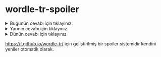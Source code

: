 # wordle-tr-spoiler

<details>
  <summary>Bugünün cevabı için tıklayınız.</summary>
  <br>
    <b> öncül </b>
</details>

<details>
  <summary>Yarının cevabı için tıklayınız</summary>
  <br>
   <b> yufka </b>
</details>

<details>
  <summary>Dünün cevabı için tıklayınız </summary>
  <br>
  <b> şimal </b>
</details>

https://f.github.io/wordle-tr/ için geliştirilmiş bir spoiler sistemidir kendini yeniler otomatik olarak.


